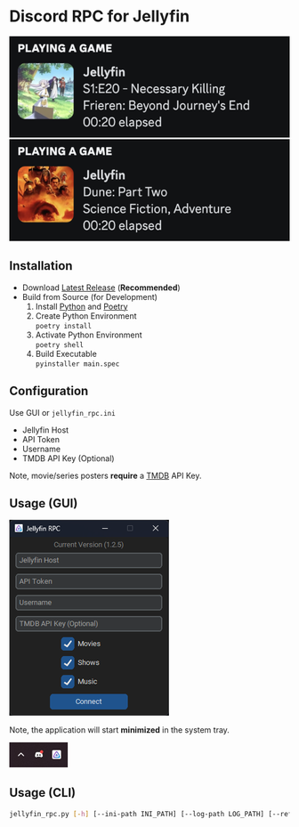 # Discord RPC for Jellyfin

![jellyfin_rpc_series](images/jellyfin_rpc_series.png)
![jellyfin_rpc_movie](images/jellyfin_rpc_movie.png)

## Installation

- Download [Latest Release](https://github.com/kennethsible/jellyfin-rpc/releases) (**Recommended**)
- Build from Source (for Development)
   1. Install [Python](https://www.python.org/downloads/) and [Poetry](https://python-poetry.org/docs/#installation)
   2. Create Python Environment<br>`poetry install`
   3. Activate Python Environment<br>`poetry shell`
   4. Build Executable<br>`pyinstaller main.spec`

## Configuration

Use GUI or `jellyfin_rpc.ini`

- Jellyfin Host
- API Token
- Username
- TMDB API Key (Optional)

Note, movie/series posters **require** a [TMDB](https://www.themoviedb.org/?language=en-US) API Key.

## Usage (GUI)

![jellyfin_rpc_gui](images/jellyfin_rpc_gui.png)

Note, the application will start **minimized** in the system tray.

![jellyfin_rpc_ico](images/jellyfin_rpc_ico.png)

## Usage (CLI)

```bash
jellyfin_rpc.py [-h] [--ini-path INI_PATH] [--log-path LOG_PATH] [--refresh-rate REFRESH_RATE]
```
